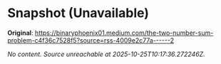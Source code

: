 # Snapshot (Unavailable)

**Original**: <https://binaryphoenix01.medium.com/the-two-number-sum-problem-c4f36c7528f5?source=rss-4009e2c77a------2>

_No content. Source unreachable at 2025-10-25T10:17:36.272246Z._
